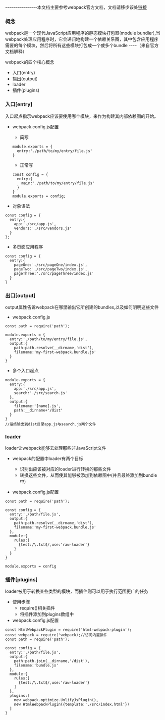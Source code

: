 ----------------本文档主要参考webpack官方文档，文档请移步该处[链接](https://doc.webpack-china.org/concepts/)

### 概念
webpack是一个现代JavaScript应用程序的静态模块打包器(module bundler),当webpack处理应用程序时，它会递归地构建一个依赖关系图，其中包含应用程序需要的每个模块，然后将所有这些模块打包成一个或多个bundle ----（来自官方文档解释）

webpack的四个核心概念
+ 入口(entry)
+ 输出(output)
+ loader
+ 插件(plugins)

### 入口[entry]
入口起点指示webpack应该要使用哪个模块，来作为构建其内部依赖图的开始。
+ webpack.config.js配置
  - 简写
  ```
  module.exports = {
    entry:'./path/to/my/entry/file.js'
  }
  ```

  - 正常写
  ```
  const config = {
    entry:{
      main:'./path/to/my/entry/file.js'
    }
  }
  module.exports = config;
  ```

+ 对象语法
```
const config = {
  entry:{
    app:'./src/app.js',
    vendors:'./src/vendors.js'
  }
};
```

+ 多页面应用程序
```
const config = {
  entry:{
    pageOne:'./src/pageOne/index.js',
    pageTwo:'./src/pageTwo/index.js',
    pageThree:'./src/pageThree/index.js'
  }
}
```

### 出口[output]
output属性告诉webpack在哪里输出它所创建的bundles,以及如何明明这些文件
+ webpack.config.js

```
const path = require('path');

module.exports = {
  entry:'./path/to/my/entry/file.js',
  output:{
    path:path.resolve(__dirname,'dist'),
    filename:'my-first-webpack.bundle.js'
  }
}
```

+ 多个入口起点
```
module.exports = {
  entry:{
    app:'./src/app.js',
    search:'./src/search.js'
  },
  output:{
    filename:'[name].js',
    path:__dirname+'/dist'
  }
}
//最终输出到dist目录app.js与search.js两个文件
```


### loader
loader让webpack能够去处理那些非JavaScript文件
+ webpack的配置中loader有两个目标
  - 识别出应该被对应的loader进行转换的那些文件
  - 转换这些文件，从而使其能够被添加到依赖图中(并且最终添加到bundle中)

+ webpack.config.js配置

```
const path = require('path');

const config = {
  entry:'./path/file.js',
  output:{
    path:path.resolve(__dirname,'dist'),
    filename:'my-first-webpack.bundle.js'
  },
  module:{
    rules:{
      {test:/\.txt$/,use:'raw-loader'}
    }
  }
}

module.exports = config
```
### 插件[plugins]
loader被用于转换某些类型的模块，而插件则可以用于执行范围更广的任务
+ 使用步骤
  - require()相关插件
  - 将插件添加到plugins数组中
+ webpack.config.js配置

```
const HtmlWebpackPlugin = require('html-webpack-plugin');
const webpack = require('webpack);//访问内置插件
const path = require('path');

const config = {
  entry:'./path/file.js',
  output:{
    path:path.join(__dirname,'/dist'),
    filename:'bundle.js'
  },
  module:{
    rules:[
      {test:/\.txt$/,use:'raw-loader'}
    ]
  },
  plugins:[
    new webpack.optimize.UnlifyJsPlugin(),
    new HtmlWebpackPlugin({template:'./src/index.html'})
  ]
}
```
